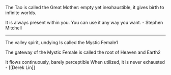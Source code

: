 The Tao is called the Great Mother: 
empty yet inexhaustible,
it gives birth to infinite worlds.

It is always present within you.
You can use it any way you want. - Stephen Mitchell

----------

The valley spirit, undying 
Is called the Mystic Female1 

The gateway of the Mystic Female 
is called the root of Heaven and Earth2 

It flows continuously, barely perceptible 
When utilized, it is never exhausted - [[Derek Lin]]
